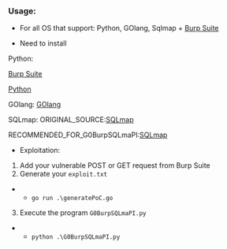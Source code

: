 ### Usage:
- For all OS that support: Python, GOlang, Sqlmap + [Burp Suite](https://portswigger.net/burp/releases#professional)

- Need to install 

Python:

[Burp Suite](https://portswigger.net/burp/releases#professional)

[Python](https://www.python.org/)

GOlang:
[GOlang](https://tip.golang.org/)

SQLmap:
ORIGINAL_SOURCE:[SQLmap](https://github.com/sqlmapproject/sqlmap)

RECOMMENDED_FOR_G0BurpSQLmaPI:[SQLmap](https://github.com/nu11secur1ty/sqlmap-nu11secur1ty)

- Exploitation:
1. Add your vulnerable POST or GET request from Burp Suite
2. Generate your `exploit.txt`
- - `go run .\generatePoC.go`
3. Execute the program `G0BurpSQLmaPI.py`
- - `python .\G0BurpSQLmaPI.py`
